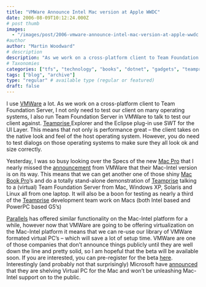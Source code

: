 ```yaml
---
title: "VMWare Announce Intel Mac version at Apple WWDC"
date: 2006-08-09T10:12:24.000Z
# post thumb
images:
  - "/images/post/2006-vmware-announce-intel-mac-version-at-apple-wwdc.jpg"
#author
author: "Martin Woodward"
# description
description: "As we work on a cross-platform client to Team Foundation Server, I not only need to test our client on many operating systems, I also run."
# Taxonomies
categories: ["tfs", "technology", "books", "dotnet", "gadgets", "teamprise", "web", "programming", "podcast"]
tags: ["blog", "archive"]
type: "regular" # available type (regular or featured)
draft: false
---
```

I use [VMWare](http://www.vmware.com/) a lot.  As we work on a cross-platform client to Team Foundation Server, I not only need to test our client on many operating systems, I also run Team Foundation Server in VMWare to talk to test our client against.  [Teamprise](http://www.teamprise.com/)[ ](http://www.teamprise.com/)Explorer and the Eclipse plug-in use SWT for the UI Layer.  This means that not only is performance great – the client takes on the native look and feel of the host operating system.  However, you do need to test dialogs on those operating systems to make sure they all look ok and size correctly.

Yesterday, I was so busy looking over the Specs of the new [Mac Pro](http://www.apple.com/macpro/) that I nearly missed the [announcement](http://www.vmware.com/news/releases/mac.html) from VMWare that their Mac-Intel version is on its way.  This means that we can get another one of those shiny [Mac Book Pro](http://www.apple.com/macbookpro/)’s and do a totally stand-alone demonstration of [Teamprise](http://www.teamprise.com/) talking to a (virtual) Team Foundation Server from Mac, Windows XP, Solaris and Linux all from one laptop.  It will also be a boon for testing as nearly a third of the [Teamprise](http://www.teamprise.com/) development team work on Macs (both Intel based and PowerPC based G5’s)

[Parallels](http://www.parallels.com/) has offered similar functionality on the Mac-Intel platform for a while, however now that VMWare are going to be offering virtualization on the Mac-Intel platform it means that we can re-use our library of VMWare formated virtual PC’s – which will save a lot of setup time.  VMWare are one of those companies that don’t announce things publicly until they are well down the line and pretty solid, so I am hopeful that the beta will be available soon.  If you are interested, you can pre-register for the beta [here](http://vmware.rsc02.net/servlet/campaignrespondent?_ID_=vmwi.1756).  Interestingly (and probably not that surprisingly) Microsoft have [announced](http://news.zdnet.co.uk/software/mac/0,39020393,39280596,00.htm) that they are shelving Virtual PC for the Mac and won’t be unleashing Mac-Intel support on to the public.